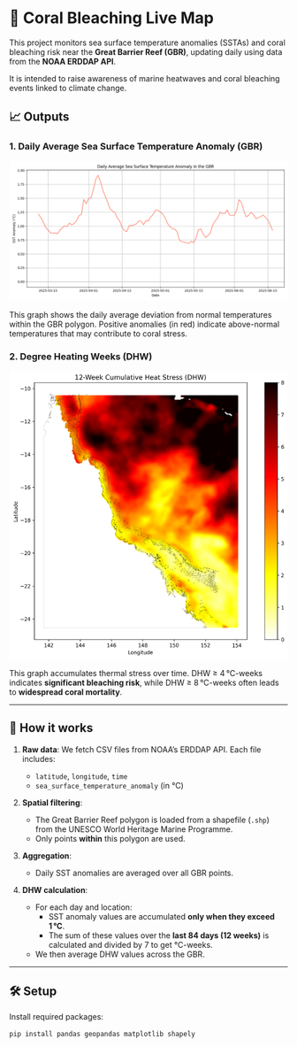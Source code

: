 # 🌊 Coral Bleaching Live Map

This project monitors sea surface temperature anomalies (SSTAs) and coral bleaching risk near the **Great Barrier Reef (GBR)**, updating daily using data from the **NOAA ERDDAP API**.

It is intended to raise awareness of marine heatwaves and coral bleaching events linked to climate change.

## 📈 Outputs

### 1. Daily Average Sea Surface Temperature Anomaly (GBR)
![SST Anomaly Time Series](output/sst_anomaly_timeseries.png)

This graph shows the daily average deviation from normal temperatures within the GBR polygon. Positive anomalies (in red) indicate above-normal temperatures that may contribute to coral stress.

### 2. Degree Heating Weeks (DHW)
![DHW Time Series](output/dhw_map.png)

This graph accumulates thermal stress over time. DHW ≥ 4 °C-weeks indicates **significant bleaching risk**, while DHW ≥ 8 °C-weeks often leads to **widespread coral mortality**.

---

## 📍 How it works

1. **Raw data**: We fetch CSV files from NOAA’s ERDDAP API. Each file includes:
   - `latitude`, `longitude`, `time`
   - `sea_surface_temperature_anomaly` (in °C)

2. **Spatial filtering**:
   - The Great Barrier Reef polygon is loaded from a shapefile (`.shp`) from the UNESCO World Heritage Marine Programme.
   - Only points **within** this polygon are used.

3. **Aggregation**:
   - Daily SST anomalies are averaged over all GBR points.

4. **DHW calculation**:
   - For each day and location:
     - SST anomaly values are accumulated **only when they exceed 1 °C**.
     - The sum of these values over the **last 84 days (12 weeks)** is calculated and divided by 7 to get °C-weeks.
   - We then average DHW values across the GBR.

---

## 🛠️ Setup

Install required packages:

```bash
pip install pandas geopandas matplotlib shapely
